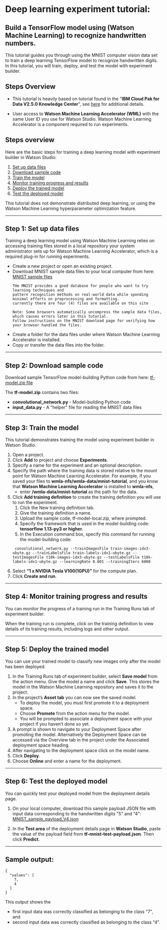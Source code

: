
# Deep learning experiment tutorial: 

## Build a TensorFlow model using (Watson Machine Learning) to recognize handwritten numbers.

This tutorial guides you through using the MNIST computer vision data set to train a deep learning TensorFlow model 
to recognize handwritten digits.  In this tutorial, you will 
train, 
deploy, and 
test the model with experiment builder.

## Steps Overview
- This tutorial is heavily based on tutorial found in the "**IBM Cloud Pak for Data V2.5.0 Knowledge Center**", 
see [here](https://www.ibm.com/support/knowledgecenter/SSQNUZ_2.5.0/wsj/analyze-data/ml_local_tutorial_tensorflow_experiment-builder.html) for additional details.

- User access to **Watson Machine Learning Accelerator (WML)** with the same User ID you use for Watson Studio. 
Watson Machine Learning Accelerator is a component required to run experiments.

## Steps overview
Here are the basic steps for training a deep learning model with experiment builder in Watson Studio:

1. [Set up data files](#step1)
1. [Download sample code](#step2)
1. [Train the model](#step3)
1. [Monitor training progress and results](#step4)
1. [Deploy the trained model](#step5)
1. [Test the deployed model](#step6)


This tutorial does not demonstrate distributed deep learning, or using the Watson Machine Learning hyperparameter optimization feature.

---
<a id='Step1'></a>
## Step 1: Set up data files
Training a deep learning model using Watson Machine Learning relies on accessing training files stored 
in a local repository your system administrator sets up for Watson Machine Learning Accelerator, 
which is a required plug-in for running experiments.

- Create a new project or open an existing project.
- Download MNIST sample data files to your local computer from here: 
 [MNIST sample files](http://yann.lecun.com/exdb/mnist/)
  ```
  THe MNIST provides a good database for people who want to try learning techniques and 
  pattern recognition methods on real-world data while spending minimal efforts on preprocessing and formatting.
  currently there are four (4) files are available on this site
  
  Note: Some browsers automatically uncompress the sample data files, which causes errors later in this tutorial. 
  Follow instructions on the MNIST download page for verifying how your browser handled the files.
  ```
- Create a folder for the data files under where Watson Machine Learning Accelerator is installed.
- Copy or transfer the data files into the folder.

---
<a id='Step2'></a>
## Step 2: Download sample code
Download sample TensorFlow model-building Python code from here: 
[tf-model.zip file](https://github.com/pmservice/wml-sample-models/blob/master/tensorflow/v4_samples/tf-model-local.zip)

The **tf-model.zip** contains two files:
- **convolutional_network.py** - Model-building Python code
- **input_data.py** - A "helper" file for reading the MNIST data files

---
<a id='Step3'></a>
## Step 3: Train the model
This tutorial demonstrates training the model using experiment builder in Watson Studio.

1. Open a project.
1. Click **Add** to project and choose **Experiments**.
1. Specify a name for the experiment and an optional description.
1. Specify the path where the training data is stored relative to the mount point for Watson Machine Learning Accelerator. 
   For example, if you saved your files to **wmla-nfs/wmla-data/mnist-tutorial**, and you know that 
   **Watson Machine Learning Accelerator** is installed to **wmla-nfs**, 
   - enter **/wmla-data/mnist-tutorial** as the path for the data.
1. Click **Add training definition** to create the training definition you will use to run the experiment.
   1. Click the New training definition tab.
   1. Give the training definition a name.
   1. Upload the sample code, tf-model-local.zip, where prompted.
   1. Specify the framework that is used in the model-building code: **tensorflow 1.13-py3 or higher.**
   1. In the Execution command box, specify this command for running the model-building code:
   ```
    convolutional_network.py --trainImagesFile train-images-idx3-ubyte.gz --trainLabelsFile train-labels-idx1-ubyte.gz --testImagesFile t10k-images-idx3-ubyte.gz --testLabelsFile t10k-labels-idx1-ubyte.gz --learningRate 0.001 --trainingIters 6000
   ```
1. Select **“1 x NVIDIA Tesla V100(1GPU)”** for the compute plan.
1. Click **Create and run**.

---
<a id='Step4'></a>
## Step 4: Monitor training progress and results
You can monitor the progress of a training run in the Training Runs tab of experiment builder.

When the training run is complete, click on the training definition to view details of its training results, 
including logs and other output.

---
<a id='Step5'></a>
## Step 5: Deploy the trained model
You can use your trained model to classify new images only after the model has been deployed.

1. In the Training Runs tab of experiment builder, select **Save model** from the action menu. 
   Give the model a name and click **Save**. This stores the model in the Watson Machine Learning repository and saves it to the project.
2. In the project’s **Asset tab** you can now see the saved model. 
   - To deploy the model, you must first promote it to a deployment space. 
   - Choose **Promote** from the action menu for the model. 
   - You will be prompted to associate a deployment space with your project if you haven’t done so yet.
3. A prompt is shown to navigate to your Deployment Space after promoting the model. Alternatively the Deployment Space can be accessed via the Overview tab in the project under the Associated deployment space heading.
4. After navigating to the deployment space click on the model name.
5. Click **Deploy**.
6. Choose **Online** and enter a name for the deployment.

---
<a id='Step6'></a>
## Step 6: Test the deployed model
You can quickly test your deployed model from the deployment details page.

1. On your local computer, download this sample payload JSON file with input data corresponding to the handwritten digits "5" and "4": 
[MNIST_sample_payload_V4.json](https://github.com/pmservice/wml-sample-models/blob/master/MNIST_sample_payload_V4.json) 

2. In the **Test area** of the deployment details page in **Watson Studio**, paste the value of the payload field from 
**tf-mnist-test-payload.json**. Then click **Predict**.

---
## Sample output:

```
{
  "values": [
    7,
    4
  ]
}
```

This output shows the 
- first input data was correctly classified as belonging to the class "7", and 
- second input data was correctly classified as belonging to the class "4".
